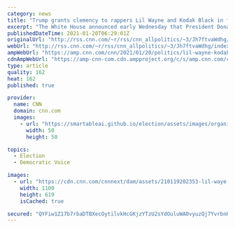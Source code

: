 ```yaml
---
category: news
title: "Trump grants clemency to rappers Lil Wayne and Kodak Black in final flurry of presidential power "
excerpt: "The White House announced early Wednesday that President Donald Trump has granted a pardon to rapper Lil Wayne and a commutation to rapper Kodak Black, two of the raft of pardons and commutations on his final day in office.\n    \n"
publishedDateTime: 2021-01-20T06:29:01Z
originalUrl: "http://rss.cnn.com/~r/rss/cnn_allpolitics/~3/Jh7ftvaWdhg/index.html"
webUrl: "http://rss.cnn.com/~r/rss/cnn_allpolitics/~3/Jh7ftvaWdhg/index.html"
ampWebUrl: "https://amp.cnn.com/cnn/2021/01/20/politics/lil-wayne-kodak-black-trump/index.html"
cdnAmpWebUrl: "https://amp-cnn-com.cdn.ampproject.org/c/s/amp.cnn.com/cnn/2021/01/20/politics/lil-wayne-kodak-black-trump/index.html"
type: article
quality: 162
heat: 162
published: true

provider:
  name: CNN
  domain: cnn.com
  images:
    - url: "https://smartableai.github.io/election/assets/images/organizations/cnn.com-50x50.jpg"
      width: 50
      height: 50

topics:
  - Election
  - Democratic Voice

images:
  - url: "https://cdn.cnn.com/cnnnext/dam/assets/210119202353-lil-waye-feb-2020-super-tease.jpg"
    width: 1100
    height: 619
    isCached: true

secured: "QYFiw1Z17b7rbaDTBXecOytilvkHcGKjzYTzU2sYdOuluWA0vyuzQj7YvrbnHGBd8cNfJhosLXafnaBZzfeEhx03V4mVZmQJxkqyL07yWoaNT/Tox9+d89fEK7L4emBY51E5ci5R45sZIrvzGFqIgUHkQcU4P/dKfZi6yBcQ+relk9LBVlToCWRi1htoDRSbJ9AsWInEarOmq7d8p5tVz4bd1o5n8ESo+40N6prKQ6dhlmVbM5Q0pybAKtPcVU1ZhzsneR69XBUQfShhk7EfrKXGA7ge60R1n2wXSnv4H9wg0HqJmDX7w90HOlO+Rx/eZjmCHdrdX/VL2Oj6OHJigSoJiFSbenaMDxALkhy7RsU=;t+F0FpOyHbeiv2GtnPxHlg=="
---
```


